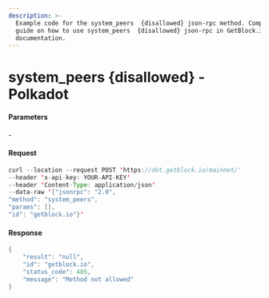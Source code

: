 ```yaml
---
description: >-
  Example code for the system_peers  {disallowed} json-rpc method. Сomplete
  guide on how to use system_peers  {disallowed} json-rpc in GetBlock.io Web3
  documentation.
---
```


# system\_peers {disallowed} - Polkadot

#### Parameters

\-

#### Request

```java
curl --location --request POST 'https://dot.getblock.io/mainnet/' 
--header 'x-api-key: YOUR-API-KEY' 
--header 'Content-Type: application/json' 
--data-raw '{"jsonrpc": "2.0",
"method": "system_peers",
"params": [],
"id": "getblock.io"}'
```

#### Response

```java
{
    "result": "null",
    "id": "getblock.io",
    "status_code": 405,
    "message": "Method not allowed"
}
```
